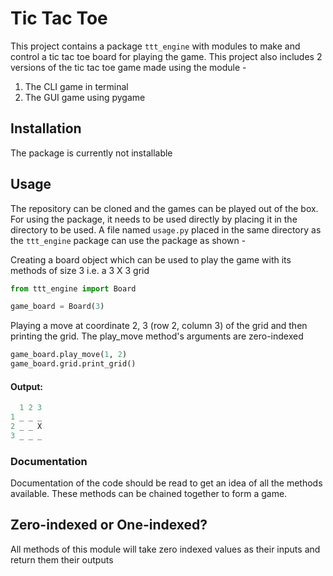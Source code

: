 ﻿# Tic Tac Toe

This project contains a package `ttt_engine` with modules to make and control a tic tac toe board for playing the game.
This project also includes 2 versions of the tic tac toe game made using the module -

1. The CLI game in terminal
2. The GUI game using pygame

## Installation

The package is currently not installable

## Usage

The repository can be cloned and the games can be played out of the box. For using the package, it needs to be used
directly by placing it in the directory to be used.
A file named `usage.py` placed in the same directory as the `ttt_engine` package can use the package as shown -

Creating a board object which can be used to play the game with its methods of size 3 i.e. a 3 X 3 grid

```python
from ttt_engine import Board

game_board = Board(3)
```

Playing a move at coordinate 2, 3 (row 2, column 3) of the grid and then printing the grid. The play_move method's
arguments are zero-indexed

```python
game_board.play_move(1, 2)
game_board.grid.print_grid()
```

#### Output:

```python
  1 2 3
1 _ _ _
2 _ _ X
3 _ _ _
```

### Documentation

Documentation of the code should be read to get an idea of all the methods available. These methods can be chained
together to form a game.

## Zero-indexed or One-indexed?
All methods of this module will take zero indexed values as their inputs and return them their outputs